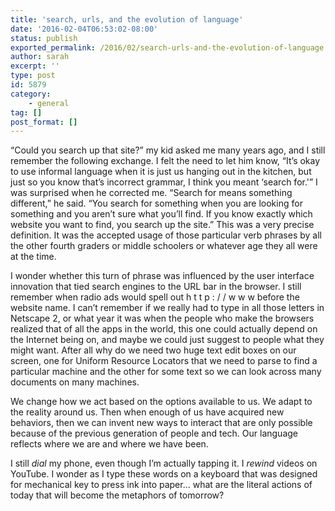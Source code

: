 ```yaml
---
title: 'search, urls, and the evolution of language'
date: '2016-02-04T06:53:02-08:00'
status: publish
exported_permalink: /2016/02/search-urls-and-the-evolution-of-language
author: sarah
excerpt: ''
type: post
id: 5879
category:
    - general
tag: []
post_format: []
---
```

“Could you search up that site?” my kid asked me many years ago, and I still remember the following exchange. I felt the need to let him know, “It’s okay to use informal language when it is just us hanging out in the kitchen, but just so you know that’s incorrect grammar, I think you meant ‘search for.'” I was surprised when he corrected me. “Search for means something different,” he said. “You search for something when you are looking for something and you aren’t sure what you’ll find. If you know exactly which website you want to find, you search up the site.” This was a very precise definition. It was the accepted usage of those particular verb phrases by all the other fourth graders or middle schoolers or whatever age they all were at the time.

I wonder whether this turn of phrase was influenced by the user interface innovation that tied search engines to the URL bar in the browser. I still remember when radio ads would spell out h t t p : / / w w w before the website name. I can’t remember if we really had to type in all those letters in Netscape 2, or what year it was when the people who make the browsers realized that of all the apps in the world, this one could actually depend on the Internet being on, and maybe we could just suggest to people what they might want. After all why do we need two huge text edit boxes on our screen, one for Uniform Resource Locators that we need to parse to find a particular machine and the other for some text so we can look across many documents on many machines.

We change how we act based on the options available to us. We adapt to the reality around us. Then when enough of us have acquired new behaviors, then we can invent new ways to interact that are only possible because of the previous generation of people and tech. Our language reflects where we are and where we have been.

I still *dial* my phone, even though I’m actually tapping it. I *rewind* videos on YouTube. I wonder as I type these words on a keyboard that was designed for mechanical key to press ink into paper… what are the literal actions of today that will become the metaphors of tomorrow?